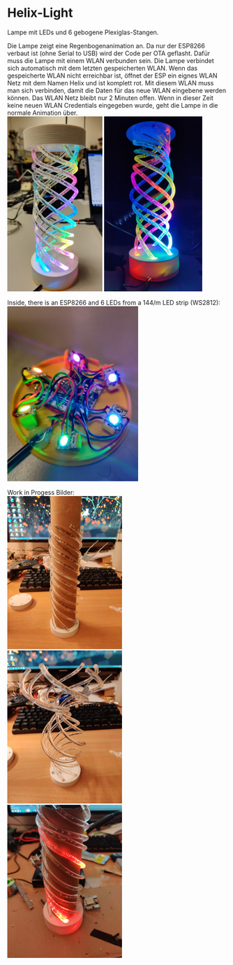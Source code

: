 # Helix-Light

Lampe mit LEDs und 6 gebogene Plexiglas-Stangen. 

Die Lampe zeigt eine Regenbogenanimation an. Da nur der ESP8266 verbaut ist (ohne Serial to USB) wird der Code per OTA geflasht. Dafür muss die Lampe mit einem WLAN verbunden sein. Die Lampe verbindet sich automatisch mit dem letzten gespeicherten WLAN. Wenn das gespeicherte WLAN nicht erreichbar ist, öffnet der ESP ein eignes WLAN Netz mit dem Namen Helix und ist komplett rot. Mit diesem WLAN muss man sich verbinden, damit die Daten für das neue WLAN eingebene werden können. Das WLAN Netz bleibt nur 2 Minuten offen. Wenn in dieser Zeit keine neuen WLAN Credentials eingegeben wurde, geht die Lampe in die normale Animation über.  
<img src="images/finish.jpg" height="400" />
<img src="images/wip-dark.jpg" height="400" /> 

Inside, there is an ESP8266 and 6 LEDs from a 144/m LED strip (WS2812):  
<img src="images/inside.jpg" height="400" /> 

Work in Progess Bilder:  
<img src="images/wip1.jpg" height="350" /> 
<img src="images/wip2.jpg" height="350" /> 
<img src="images/wip3.jpg" height="350" /> 
